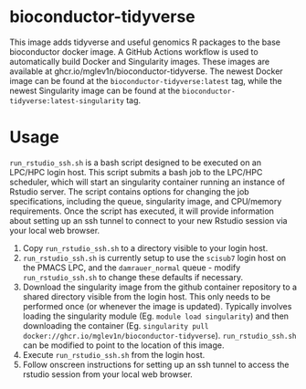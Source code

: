 # bioconductor-tidyverse
This image adds tidyverse and useful genomics R packages to the base bioconductor docker image. A GitHub Actions workflow is used to automatically build Docker and Singularity images. These images are available at ghcr.io/mglev1n/bioconductor-tidyverse. The newest Docker image can be found at the `bioconductor-tidyverse:latest` tag, while the newest Singularity image can be found at the `bioconductor-tidyverse:latest-singularity` tag.

# Usage
`run_rstudio_ssh.sh` is a bash script designed to be executed on an LPC/HPC login host. This script submits a bash job to the LPC/HPC scheduler, which will start an singularity container running an instance of Rstudio server. The script contains options for changing the job specifications, including the queue, singularity image, and CPU/memory requirements. Once the script has executed, it will provide information about setting up an ssh tunnel to connect to your new Rstudio session via your local web browser. 

1. Copy `run_rstudio_ssh.sh` to a directory visible to your login host.
2. `run_rstudio_ssh.sh` is currently setup to use the `scisub7` login host on the PMACS LPC, and the `damrauer_normal` queue - modify `run_rstudio_ssh.sh` to change these defaults if necessary.
3. Download the singularity image from the github container repository to a shared directory visible from the login host. This only needs to be performed once (or whenever the image is updated). Typically involves loading the singularity module (Eg. `module load singularity`) and then downloading the container (Eg. `singularity pull docker://ghcr.io/mglev1n/bioconductor-tidyverse`). `run_rstudio_ssh.sh` can be modified to point to the location of this image.
4. Execute `run_rstudio_ssh.sh` from the login host.
5. Follow onscreen instructions for setting up an ssh tunnel to access the rstudio session from your local web browser.
